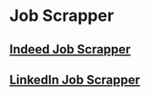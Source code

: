 # Job Scrapper
## [Indeed Job Scrapper](https://github.com/LinqingZ/JobScrapper/IndeedJobScrapper.py)
## [LinkedIn Job Scrapper](https://github.com/LinqingZ/JobScrapper/LinkedInJobScrapper.py)
